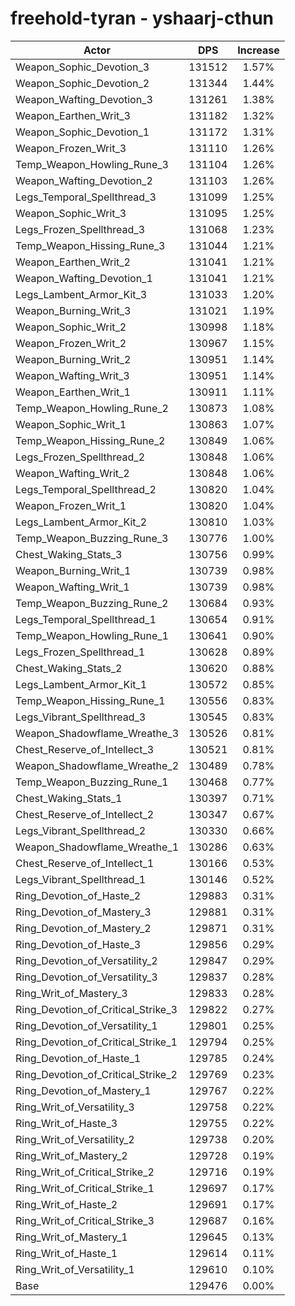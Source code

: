 # freehold-tyran - yshaarj-cthun
| Actor | DPS | Increase |
|---|:---:|:---:|
|Weapon_Sophic_Devotion_3|131512|1.57%|
|Weapon_Sophic_Devotion_2|131344|1.44%|
|Weapon_Wafting_Devotion_3|131261|1.38%|
|Weapon_Earthen_Writ_3|131182|1.32%|
|Weapon_Sophic_Devotion_1|131172|1.31%|
|Weapon_Frozen_Writ_3|131110|1.26%|
|Temp_Weapon_Howling_Rune_3|131104|1.26%|
|Weapon_Wafting_Devotion_2|131103|1.26%|
|Legs_Temporal_Spellthread_3|131099|1.25%|
|Weapon_Sophic_Writ_3|131095|1.25%|
|Legs_Frozen_Spellthread_3|131068|1.23%|
|Temp_Weapon_Hissing_Rune_3|131044|1.21%|
|Weapon_Earthen_Writ_2|131041|1.21%|
|Weapon_Wafting_Devotion_1|131041|1.21%|
|Legs_Lambent_Armor_Kit_3|131033|1.20%|
|Weapon_Burning_Writ_3|131021|1.19%|
|Weapon_Sophic_Writ_2|130998|1.18%|
|Weapon_Frozen_Writ_2|130967|1.15%|
|Weapon_Burning_Writ_2|130951|1.14%|
|Weapon_Wafting_Writ_3|130951|1.14%|
|Weapon_Earthen_Writ_1|130911|1.11%|
|Temp_Weapon_Howling_Rune_2|130873|1.08%|
|Weapon_Sophic_Writ_1|130863|1.07%|
|Temp_Weapon_Hissing_Rune_2|130849|1.06%|
|Legs_Frozen_Spellthread_2|130848|1.06%|
|Weapon_Wafting_Writ_2|130848|1.06%|
|Legs_Temporal_Spellthread_2|130820|1.04%|
|Weapon_Frozen_Writ_1|130820|1.04%|
|Legs_Lambent_Armor_Kit_2|130810|1.03%|
|Temp_Weapon_Buzzing_Rune_3|130776|1.00%|
|Chest_Waking_Stats_3|130756|0.99%|
|Weapon_Burning_Writ_1|130739|0.98%|
|Weapon_Wafting_Writ_1|130739|0.98%|
|Temp_Weapon_Buzzing_Rune_2|130684|0.93%|
|Legs_Temporal_Spellthread_1|130654|0.91%|
|Temp_Weapon_Howling_Rune_1|130641|0.90%|
|Legs_Frozen_Spellthread_1|130628|0.89%|
|Chest_Waking_Stats_2|130620|0.88%|
|Legs_Lambent_Armor_Kit_1|130572|0.85%|
|Temp_Weapon_Hissing_Rune_1|130556|0.83%|
|Legs_Vibrant_Spellthread_3|130545|0.83%|
|Weapon_Shadowflame_Wreathe_3|130526|0.81%|
|Chest_Reserve_of_Intellect_3|130521|0.81%|
|Weapon_Shadowflame_Wreathe_2|130489|0.78%|
|Temp_Weapon_Buzzing_Rune_1|130468|0.77%|
|Chest_Waking_Stats_1|130397|0.71%|
|Chest_Reserve_of_Intellect_2|130347|0.67%|
|Legs_Vibrant_Spellthread_2|130330|0.66%|
|Weapon_Shadowflame_Wreathe_1|130286|0.63%|
|Chest_Reserve_of_Intellect_1|130166|0.53%|
|Legs_Vibrant_Spellthread_1|130146|0.52%|
|Ring_Devotion_of_Haste_2|129883|0.31%|
|Ring_Devotion_of_Mastery_3|129881|0.31%|
|Ring_Devotion_of_Mastery_2|129871|0.31%|
|Ring_Devotion_of_Haste_3|129856|0.29%|
|Ring_Devotion_of_Versatility_2|129847|0.29%|
|Ring_Devotion_of_Versatility_3|129837|0.28%|
|Ring_Writ_of_Mastery_3|129833|0.28%|
|Ring_Devotion_of_Critical_Strike_3|129822|0.27%|
|Ring_Devotion_of_Versatility_1|129801|0.25%|
|Ring_Devotion_of_Critical_Strike_1|129794|0.25%|
|Ring_Devotion_of_Haste_1|129785|0.24%|
|Ring_Devotion_of_Critical_Strike_2|129769|0.23%|
|Ring_Devotion_of_Mastery_1|129767|0.22%|
|Ring_Writ_of_Versatility_3|129758|0.22%|
|Ring_Writ_of_Haste_3|129755|0.22%|
|Ring_Writ_of_Versatility_2|129738|0.20%|
|Ring_Writ_of_Mastery_2|129728|0.19%|
|Ring_Writ_of_Critical_Strike_2|129716|0.19%|
|Ring_Writ_of_Critical_Strike_1|129697|0.17%|
|Ring_Writ_of_Haste_2|129691|0.17%|
|Ring_Writ_of_Critical_Strike_3|129687|0.16%|
|Ring_Writ_of_Mastery_1|129645|0.13%|
|Ring_Writ_of_Haste_1|129614|0.11%|
|Ring_Writ_of_Versatility_1|129610|0.10%|
|Base|129476|0.00%|
